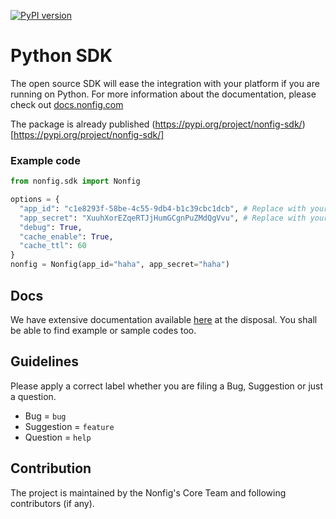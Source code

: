 [![PyPI version](https://badge.fury.io/py/nonfig-sdk.svg)](https://badge.fury.io/py/nonfig-sdk)

# Python SDK

The open source SDK will ease the integration with your platform if you are running on Python. For more information about the documentation, please check out [docs.nonfig.com](https://docs.nonfig.com)

The package is already published (https://pypi.org/project/nonfig-sdk/)[https://pypi.org/project/nonfig-sdk/]

### Example code

```python
from nonfig.sdk import Nonfig

options = {
  "app_id": "c1e8293f-58be-4c55-9db4-b1c39cbc1dcb", # Replace with your App ID
  "app_secret": "XuuhXorEZqeRTJjHumGCgnPuZMdQgVvu", # Replace with your App Secret
  "debug": True,
  "cache_enable": True,
  "cache_ttl": 60
}
nonfig = Nonfig(app_id="haha", app_secret="haha")
```

## Docs

We have extensive documentation available [here](https://docs.nonfig.com/sdk/python) at the disposal. You shall be able to find example or sample codes too.

## Guidelines

Please apply a correct label whether you are filing a Bug, Suggestion or just a question.

- Bug = `bug`
- Suggestion = `feature`
- Question = `help`


## Contribution

The project is maintained by the Nonfig's Core Team and following contributors (if any).